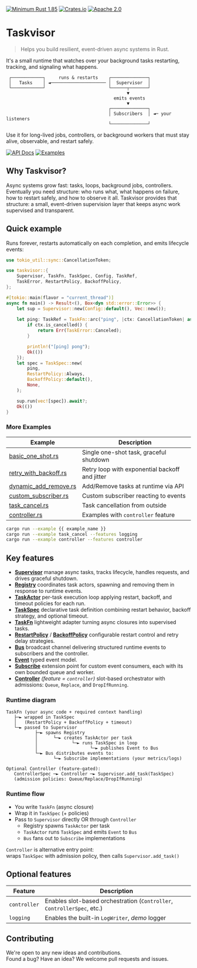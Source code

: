[![Minimum Rust 1.85](https://img.shields.io/badge/rust-1.85%2B-orange.svg)](https://rust-lang.org)
[![Crates.io](https://img.shields.io/crates/v/taskvisor.svg)](https://crates.io/crates/taskvisor)
[![Apache 2.0](https://img.shields.io/badge/license-Apache2.0-orange.svg)](./LICENSE)

# Taskvisor
> Helps you build resilient, event-driven async systems in Rust.

It's a small runtime that watches over your background tasks restarting, tracking, and signaling what happens.
```text
 ┌────────────┐     runs & restarts    ┌──────────────┐
 │   Tasks    │ ◄───────────────────── │  Supervisor  │
 └────────────┘                        └──────┬───────┘
                                              ▼
                                         emits events
                                              ▼
                                       ┌──────────────┐
                                       │ Subscribers  │ ◄─ your listeners
                                       └──────────────┘
```
Use it for long-lived jobs, controllers, or background workers that must stay alive, observable, and restart safely.

<div>
  <a href="https://docs.rs/taskvisor/latest/taskvisor/"><img alt="API Docs" src="https://img.shields.io/badge/API%20Docs-4d76ae?style=for-the-badge&logo=rust&logoColor=white"></a>
  <a href="./examples/"><img alt="Examples" src="https://img.shields.io/badge/Examples-2ea44f?style=for-the-badge&logo=github&logoColor=white"></a>
</div>

## Why Taskvisor?
Async systems grow fast: tasks, loops, background jobs, controllers.    
Eventually you need structure: who runs what, what happens on failure, how to restart safely, and how to observe it all.
Taskvisor provides that structure: a small, event-driven supervision layer that keeps async work supervised and transparent.

## Quick example
Runs forever, restarts automatically on each completion, and emits lifecycle events:
```rust
use tokio_util::sync::CancellationToken;

use taskvisor::{
    Supervisor, TaskFn, TaskSpec, Config, TaskRef,
    TaskError, RestartPolicy, BackoffPolicy,
};

#[tokio::main(flavor = "current_thread")]
async fn main() -> Result<(), Box<dyn std::error::Error>> {
    let sup = Supervisor::new(Config::default(), Vec::new());
    
    let ping: TaskRef = TaskFn::arc("ping", |ctx: CancellationToken| async move {
        if ctx.is_cancelled() {
            return Err(TaskError::Canceled);
        }

        println!("[ping] pong");
        Ok(())
    });
    let spec = TaskSpec::new(
        ping,
        RestartPolicy::Always,
        BackoffPolicy::default(),
        None,
    );

    sup.run(vec![spec]).await?;
    Ok(())
}
```

### More Examples
| Example                                                 | Description                                    |
|---------------------------------------------------------|------------------------------------------------|
| [basic_one_shot.rs](examples/basic_one_shot.rs)         | Single one-shot task, graceful shutdown        |
| [retry_with_backoff.rs](examples/retry_with_backoff.rs) | Retry loop with exponential backoff and jitter |
| [dynamic_add_remove.rs](examples/dynamic_add_remove.rs) | Add/Remove tasks at runtime via API            |
| [custom_subscriber.rs](examples/custom_subscriber.rs)   | Custom subscriber reacting to events           |
| [task_cancel.rs](examples/task_cancel.rs)               | Task cancellation from outside                 |
| [controller.rs](examples/controller.rs)                 | Examples with `controller` feature             |

```bash
cargo run --example {{ example_name }}
cargo run --example task_cancel --features logging
cargo run --example controller --features controller
```

## Key features
- **[Supervisor](./src/core/supervisor.rs)** manage async tasks, tracks lifecycle, handles requests, and drives graceful shutdown.
- **[Registry](./src/core/registry.rs)** coordinates task actors, spawning and removing them in response to runtime events.
- **[TaskActor](./src/core/actor.rs)** per-task execution loop applying restart, backoff, and timeout policies for each run.
- **[TaskSpec](./src/tasks/spec.rs)** declarative task definition combining restart behavior, backoff strategy, and optional timeout.
- **[TaskFn](./src/tasks/impl/func.rs)** lightweight adapter turning async closures into supervised tasks.
- **[RestartPolicy](./src/policies/restart.rs)** / **[BackoffPolicy](./src/policies/backoff.rs)** configurable restart control and retry delay strategies.
- **[Bus](./src/events/bus.rs)** broadcast channel delivering structured runtime events to subscribers and the controller.
- **[Event](./src/events/event.rs)** typed event model.
- **[Subscribe](./src/subscribers/subscriber.rs)** extension point for custom event consumers, each with its own bounded queue and worker.
- **[Controller](./src/controller/mod.rs)** *(feature = `controller`)* slot-based orchestrator with admissions: `Queue`, `Replace`, and `DropIfRunning`.

### Runtime diagram
```text
TaskFn (your async code + required context handling)
   ├─► wrapped in TaskSpec
   │   (RestartPolicy + BackoffPolicy + timeout)
   └─► passed to Supervisor
           ├─► spawns Registry
           │      └─► creates TaskActor per task
           │             └─► runs TaskSpec in loop
           │                    └─► publishes Event to Bus
           └─► Bus distributes events to:
                  └─► Subscribe implementations (your metrics/logs)

Optional Controller (feature-gated):
   ControllerSpec ─► Controller ─► Supervisor.add_task(TaskSpec)
   (admission policies: Queue/Replace/DropIfRunning)
```

### Runtime flow
- You write `TaskFn` (async closure)
- Wrap it in `TaskSpec` (+ policies)
- Pass to `Supervisor` directly OR through `Controller`
  - Registry spawns `TaskActor` per task
  - `TaskActor` runs `TaskSpec` and emits `Event` to `Bus`
  - `Bus` fans out to `Subscribe` implementations

`Controller` is alternative entry point:  
wraps `TaskSpec` with admission policy, then calls `Supervisor.add_task()`

## Optional features
| Feature       | Description                                                             |
|---------------|-------------------------------------------------------------------------|
| `controller`  | Enables slot-based orchestration (`Controller`, `ControllerSpec`, etc.) |
| `logging`     | Enables the built-in `LogWriter`, _demo_ logger                         |

## Contributing
We're open to any new ideas and contributions.  
Found a bug? Have an idea? We welcome pull requests and issues.
